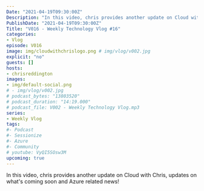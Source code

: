 ```yaml
---
Date: "2021-04-19T09:30:00Z"
Description: "In this video, chris provides another update on Cloud with Chris, updates on what's coming soon and Azure related news!"
PublishDate: "2021-04-19T09:30:00Z"
Title: "V016 - Weekly Technology Vlog #16"
categories:
- Vlog
episode: V016
image: img/cloudwithchrislogo.png # img/vlog/v002.jpg
explicit: "no"
guests: []
hosts:
- chrisreddington
images:
- img/default-social.png
# - img/vlog/v002.jpg
# podcast_bytes: "13803520"
# podcast_duration: "14:19.000"
# podcast_file: V002 - Weekly Technology Vlog.mp3
series:
- Weekly Vlog
tags:
#- Podcast
#- Sessionize
#- Azure
#- Community
# youtube: VyQI5SOsw3M
upcoming: true
---
```

In this video, chris provides another update on Cloud with Chris, updates on what's coming soon and Azure related news!